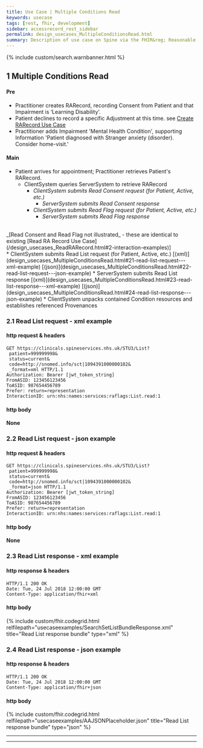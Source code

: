 ```yaml
---
title: Use Case | Multiple Conditions Read
keywords: usecase
tags: [rest, fhir, development]
sidebar: accessrecord_rest_sidebar
permalink: design_usecases_MultipleConditionsRead.html
summary: Description of use case on Spine via the FHIR&reg; Reasonable Adjustments API
---
```

{% include custom/search.warnbanner.html %}

## 1 Multiple Conditions Read ##

#### Pre ####
* Practitioner creates RARecord, recording Consent from Patient and that Impairment is ‘Learning Disability’.
* Patient declines to record a specific Adjustment at this time.
see [Create RARecord Use Case](/design_usecases_create.html#1-create-rarecord-use-case)
* Practitioner adds Impairment 'Mental Health Condition', supporting Information 'Patient diagnosed with Stranger anxiety (disorder). Consider home-visit.'

#### Main ####
* Patient arrives for appointment; Practitioner retrieves Patient's RARecord.  
  * ClientSystem queries ServerSystem to retrieve RARecord
    * _ClientSystem submits Read Consent request (for Patient, Active, etc.)_
      * _ServerSystem submits Read Consent response_
    * _ClientSystem submits Read Flag request (for Patient, Active, etc.)_
      * _ServerSystem submits Read Flag response_  
<br>
_[Read Consent and Read Flag not illustrated_ - these are identical to existing [Read RA Record Use Case](/design_usecases_ReadRARecord.html#2-interaction-examples)]  
<br>
    * ClientSystem submits Read List request (for Patient, Active, etc.) [(xml)](design_usecases_MultipleConditionsRead.html#21-read-list-request---xml-example) [(json)](design_usecases_MultipleConditionsRead.html#22-read-list-request---json-example)
      * ServerSystem submits Read List response [(xml)](design_usecases_MultipleConditionsRead.html#23-read-list-response---xml-example) [(json)](design_usecases_MultipleConditionsRead.html#24-read-list-response---json-example)
    * ClientSystem unpacks contained Condition resources and establishes referenced Provenances 

### 2.1 Read List request - xml example  ###

#### http request & headers ####
```
GET https://clinicals.spineservices.nhs.uk/STU3/List?
 patient=999999998&
 status=current&
 code=http://snomed.info/sct|1094391000000102&
 _format=xml HTTP/1.1
Authorization: Bearer [jwt_token_string]
FromASID: 123456123456
ToASID: 987654456789
Prefer: return=representation
InteractionID: urn:nhs:names:services:raflags:List.read:1

```

#### http body ####
**None**

### 2.2 Read List request - json example  ###

#### http request & headers ####
```
GET https://clinicals.spineservices.nhs.uk/STU3/List?
 patient=999999998&
 status=current&
 code=http://snomed.info/sct|1094391000000102&
 _format=json HTTP/1.1
Authorization: Bearer [jwt_token_string]
FromASID: 123456123456
ToASID: 987654456789
Prefer: return=representation
InteractionID: urn:nhs:names:services:raflags:List.read:1

```

#### http body ####
**None**

### 2.3 Read List response - xml example  ###

#### http response & headers ####
```
HTTP/1.1 200 OK
Date: Tue, 24 Jul 2018 12:00:00 GMT
Content-Type: application/fhir+xml

```

#### http body ####
{% include custom/fhir.codegrid.html
relfilepath="usecaseexamples/SearchSetListBundleResponse.xml"
title="Read List response bundle"
type="xml" %}

### 2.4 Read List response - json example  ###

#### http response & headers ####
```
HTTP/1.1 200 OK
Date: Tue, 24 Jul 2018 12:00:00 GMT
Content-Type: application/fhir+json

```

#### http body ####
{% include custom/fhir.codegrid.html
relfilepath="usecaseexamples/AAJSONPlaceholder.json"
title="Read List response bundle"
type="json" %}


---
---
